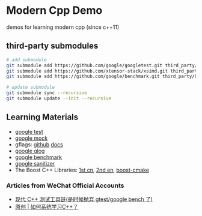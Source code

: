 Modern Cpp Demo
========

demos for learning modern cpp (since c++11)


## third-party submodules

``` bash
# add submodule
git submodule add https://github.com/google/googletest.git third_party/googletest
git submodule add https://github.com/xtensor-stack/xsimd.git third_party/xsimd
git submodule add https://github.com/google/benchmark.git third_party/benchmark
```

``` bash
# update submodule
git submodule sync --recursive
git submodule update --init --recursive
```

## Learning Materials

* [google test](http://google.github.io/googletest/primer.html)
* [google mock](http://google.github.io/googletest/gmock_for_dummies.html)
* gflags: [github](https://github.com/gflags/gflags) [docs](https://gflags.github.io/gflags/)
* [google glog](https://github.com/google/glog)
* [google benchmark](https://github.com/google/benchmark)
* [google sanitizer](https://github.com/google/sanitizers/wiki/AddressSanitizer)
* The Boost C++ Libraries: [1st cn](http://zh.highscore.de/cpp/boost/), [2nd en](https://theboostcpplibraries.com/), [boost-cmake](https://github.com/Orphis/boost-cmake)

### Articles from WeChat Official Accounts
* [现代 C++ 测试工具链(是时候抛弃 gtest/google bench 了)](https://mp.weixin.qq.com/s/HPs4RMKAoeSfG1qZkS8h3Q)
* [原创 | 如何系统学习C++？](https://mp.weixin.qq.com/s/WW_X12bTm94iaCgWBgYtJw)
